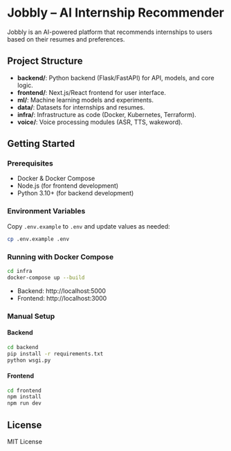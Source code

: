 # Jobbly – AI Internship Recommender

Jobbly is an AI-powered platform that recommends internships to users based on their resumes and preferences.

## Project Structure

-   **backend/**: Python backend (Flask/FastAPI) for API, models, and core logic.
-   **frontend/**: Next.js/React frontend for user interface.
-   **ml/**: Machine learning models and experiments.
-   **data/**: Datasets for internships and resumes.
-   **infra/**: Infrastructure as code (Docker, Kubernetes, Terraform).
-   **voice/**: Voice processing modules (ASR, TTS, wakeword).

## Getting Started

### Prerequisites

-   Docker & Docker Compose
-   Node.js (for frontend development)
-   Python 3.10+ (for backend development)

### Environment Variables

Copy `.env.example` to `.env` and update values as needed:

```sh
cp .env.example .env
```

### Running with Docker Compose

```sh
cd infra
docker-compose up --build
```

-   Backend: http://localhost:5000
-   Frontend: http://localhost:3000

### Manual Setup

#### Backend

```sh
cd backend
pip install -r requirements.txt
python wsgi.py
```

#### Frontend

```sh
cd frontend
npm install
npm run dev
```

## License

MIT License
